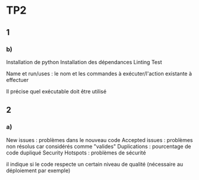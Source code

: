 # TP2

## 1
### b)
Installation de python
Installation des dépendances
Linting
Test

Name et run/uses : le nom et les commandes à exécuter/l'action existante à effectuer

Il précise quel exécutable doit être utilisé


## 2
### a)
New issues : problèmes dans le nouveau code
Accepted issues : problèmes non résolus car considérés comme "valides"
Duplications : pourcentage de code dupliqué
Security Hotspots : problèmes de sécurité

il indique si le code respecte un certain niveau de qualité (nécessaire au déploiement par exemple)


